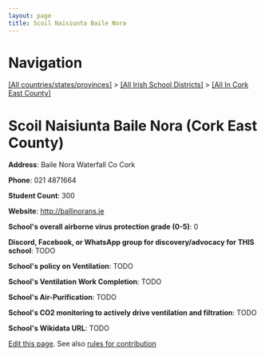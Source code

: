 ```yaml
---
layout: page
title: Scoil Naisiunta Baile Nora
---
```

# Navigation

[[All countries/states/provinces]](../../..) > [[All Irish School Districts]](../..) > [[All In Cork East County]](..)

# Scoil Naisiunta Baile Nora (Cork East County)

**Address**: Baile Nora Waterfall Co Cork

**Phone**: 021 4871664

**Student Count**: 300

**Website**: <http://ballinorans.ie>

**School's overall airborne virus protection grade (0-5)**: 0

**Discord, Facebook, or WhatsApp group for discovery/advocacy for THIS school**: TODO

**School's policy on Ventilation**: TODO

**School's Ventilation Work Completion**: TODO

**School's Air-Purification**: TODO

**School's CO2 monitoring to actively drive ventilation and filtration**: TODO

**School's Wikidata URL**: TODO


[Edit this page](https://github.com/ventilate-schools/Ireland/edit/main/./Cork_East_County/Scoil_Naisiunta_Baile_Nora.md). See also [rules for contribution](../../../contribution-rules/)